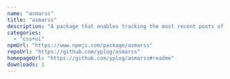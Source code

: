```yaml
---
name: "asmarss"
title: "asmarss"
description: "A package that enables tracking the most recent posts of a Mastodon account and rendering them as an RSS feed."
categories:
  - "css+ui"
npmUrl: "https://www.npmjs.com/package/asmarss"
repoUrl: "https://github.com/yplog/asmarss"
homepageUrl: "https://github.com/yplog/asmarss#readme"
downloads: 1
---
```

